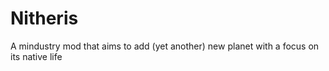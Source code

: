 # Nitheris
A mindustry mod that aims to add (yet another) new planet with a focus on its native life
